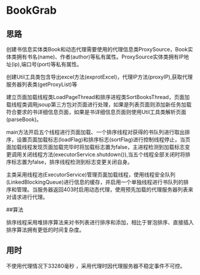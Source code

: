 # BookGrab

## 思路
创建书信息实体类Book和动态代理需要使用的代理信息类ProxySource，Book实体类拥有书名(name)、作者(author)等私有属性。ProxySource实体类拥有IP地址(ip),端口号(port)等私有属性。

创建Util工具类包含导出excel方法(exprotExcel)，代理IP方法(proxyIP),获取代理服务器列表类(getProxyList)等

建立页面加载线程类LoadPageThread和排序进程类SortBooksThread，页面加载线程类调用jsoup第三方包对页面进行处理，如果是列表页面则添加新任务加载符合要求的书详细信息页面，如果是书详细信息页面则使用Util工具类解析页面(parseBook)。

main方法开启五个线程进行页面加载、一个排序线程对获得的书队列进行取出排序，设置页面加载标志(loadFlag)和排序标志(sortFlag)进行控制线程停止，当页面加载线程发现页面加载完毕时将加载标志置为false，主进程检测到加载标志变更调用关闭线程方法(executorService.shutdown()),当五个线程全部关闭时将排序标志置为false，排序线程检测到标志变更关闭自身。

主类采用线程池(ExecutorService)管理页面加载线程，使用线程安全队列(LinkedBlockingQueue)进行信息的缓存，并启用一个单独线程进行书队列的排序和管理。当服务器返回403时启用动态代理，使用预先加载的代理服务器列表来对请求进行代理。

##算法

排序线程采用堆排序算法来对书列表进行排序和添加，相比于冒泡排序、直接插入排序算法拥有更低的时间复杂度。

## 用时

不使用代理情况下33280毫秒 ，采用代理时因代理服务器不稳定事件不可控。  